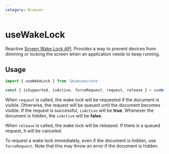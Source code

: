 ```yaml
---
category: Browser
---
```


# useWakeLock

Reactive [Screen Wake Lock API](https://developer.mozilla.org/en-US/docs/Web/API/Screen_Wake_Lock_API). Provides a way to prevent devices from dimming or locking the screen when an application needs to keep running.

## Usage

```js
import { useWakeLock } from '@vueuse/core'

const { isSupported, isActive, forceRequest, request, release } = useWakeLock()
```

When `request` is called, the wake lock will be requested if the document is visible. Otherwise, the request will be queued until the document becomes visible. If the request is successful, `isActive` will be **true**. Whenever the document is hidden, the `isActive` will be **false**.

When `release` is called, the wake lock will be released. If there is a queued request, it will be canceled.

To request a wake lock immediately, even if the document is hidden, use `forceRequest`. Note that this may throw an error if the document is hidden.

